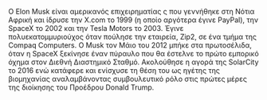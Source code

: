 
Ο Elon Musk είναι αμερικανός επιχειρηματίας ς που γεννήθηκε στη Νότια Αφρική και ίδρυσε την X.com το 1999 (η οποίο αργότερα έγινε PayPal), την SpaceX το 2002 και την Tesla Motors το 2003. 
 Έγινε πολυεκατομμυριούχος όταν πούλησε την εταιρεία, Zip2, σε ένα τμήμα της Compaq Computers.
Ο Musk   τον Μάιο του 2012 μπήκε στα πρωτοσέλιδα, όταν η SpaceX ξεκίνησε έναν πύραυλο που θα έστελνε το πρώτο εμπορικό όχημα στον Διεθνή Διαστημικό Σταθμό. 
Ακολούθησε η αγορά  της SolarCity το 2016 ενώ κατάφερε και  ενίσχυσε τη θέση του ως ηγέτης της βιομηχανίας αναλαμβάνοντας συμβουλευτικό ρόλο στις πρώτες μέρες της διοίκησης του Προέδρου Donald Trump.
